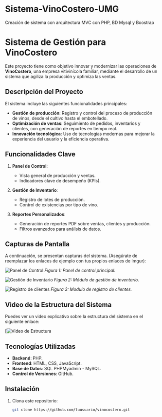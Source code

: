 # Sistema-VinoCostero-UMG
Creación de sistema con arquitectura MVC con PHP, BD Mysql y Boostrap

# Sistema de Gestión para VinoCostero

Este proyecto tiene como objetivo innovar y modernizar las operaciones de **VinoCostero**, una empresa vitivinícola familiar, mediante el desarrollo de un sistema que agiliza la producción y optimiza las ventas.

## Descripción del Proyecto

El sistema incluye las siguientes funcionalidades principales:
- **Gestión de producción**: Registro y control del proceso de producción de vinos, desde el cultivo hasta el embotellado.
- **Optimización de ventas**: Seguimiento de pedidos, inventarios y clientes, con generación de reportes en tiempo real.
- **Innovación tecnológica**: Uso de tecnologías modernas para mejorar la experiencia del usuario y la eficiencia operativa.

## Funcionalidades Clave

1. **Panel de Control**:
   - Vista general de producción y ventas.
   - Indicadores clave de desempeño (KPIs).

2. **Gestión de Inventario**:
   - Registro de lotes de producción.
   - Control de existencias por tipo de vino.

3. **Reportes Personalizados**:
   - Generación de reportes PDF sobre ventas, clientes y producción.
   - Filtros avanzados para análisis de datos.

## Capturas de Pantalla

A continuación, se presentan capturas del sistema. (Asegúrate de reemplazar los enlaces de ejemplo con tus propios enlaces de Imgur):

![Panel de Control](https://i.imgur.com/i4AhM7C.png)
*Figura 1: Panel de control principal.*


![Gestión de Inventario](https://i.imgur.com/FFsJRrH.png) 
*Figura 2: Módulo de gestión de inventario.*

![Registro de clientes](https://i.imgur.com/A6zkqhE.png)
*Figura 3: Modulo de registro de clientes.*

## Video de la Estructura del Sistema

Puedes ver un video explicativo sobre la estructura del sistema en el siguiente enlace:

[![Video de Estructura](https://youtu.be/kf4sVNNb_8Q)

## Tecnologías Utilizadas

- **Backend**: PHP.
- **Frontend**: HTML, CSS, JavaScript.
- **Base de Datos**: SQL PHPMyadmin - MySQL.
- **Control de Versiones**: GitHub.

## Instalación

1. Clona este repositorio:
   ```bash
   git clone https://github.com/tuusuario/vinocostero.git
